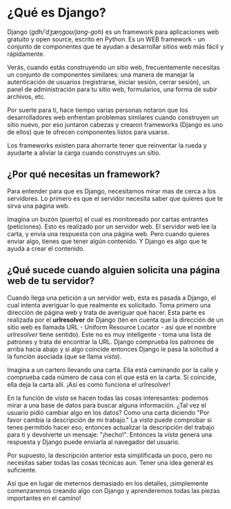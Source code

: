 # ¿Qué es Django?

Django (*gdh/ˈdʒæŋɡoʊ/jang-goh*) es un framework para aplicaciones web gratuito y open source, escrito en Python. Es un WEB framework - un conjunto de componentes que te ayudan a desarrollar sitios web más fácil y rápidamente.

Verás, cuando estás construyendo un sitio web, frecuentemente necesitas un conjunto de componentes similares: una manera de manejar la autenticación de usuarios (registrarse, iniciar sesión, cerrar sesión), un panel de administración para tu sitio web, formularios, una forma de subir archivos, etc.

Por suerte para ti, hace tiempo varias personas notaron que los desarrolladores web enfrentan problemas similares cuando construyen un sitio nuevo, por eso juntaron cabezas y crearon frameworks (Django es uno de ellos) que te ofrecen componentes listos para usarse.

Los frameworks existen para ahorrarte tener que reinventar la rueda y ayudarte a aliviar la carga cuando construyes un sitio.

## ¿Por qué necesitas un framework?

Para entender para que es Django, necesitamos mirar mas de cerca a los servidores. Lo primero es que el servidor necesita saber que quieres que te sirva una página web.

Imagina un buzón (puerto) el cual es monitoreado por cartas entrantes (peticiones). Esto es realizado por un servidor web. El servidor web lee la carta, y envía una respuesta con una página web. Pero cuando quieres enviar algo, tienes que tener algún contenido. Y Django es algo que te ayuda a crear el contenido.

## ¿Qué sucede cuando alguien solicita una página web de tu servidor?

Cuando llega una petición a un servidor web, ésta es pasada a Django, el cual intenta averiguar lo que realmente es solicitado. Toma primero una dirección de página web y trata de averiguar qué hacer. Esta parte es realizada por el **urlresolver** de Django (ten en cuenta que la dirección de un sitio web es llamada URL - Uniform Resource Locator - así que el nombre *urlresolver* tiene sentido). Este no es muy inteligente - toma una lista de patrones y trata de encontrar la URL. Django comprueba los patrones de arriba hacia abajo y si algo coincide entonces Django le pasa la solicitud a la función asociada (que se llama *vista*).

Imagina a un cartero llevando una carta. Ella está caminando por la calle y comprueba cada número de casa con el que está en la carta. Si coincide, ella deja la carta allí. ¡Así es como funciona el urlresolver!

En la función de *vista* se hacen todas las cosas interesantes: podemos mirar a una base de datos para buscar alguna información. ¿Tal vez el usuario pidió cambiar algo en los datos? Como una carta diciendo "Por favor cambia la descripción de mi trabajo." La *vista* puede comprobar si tenes permitido hacer eso, entonces actualizar la descripción del trabajo para ti y devolverte un mensaje: "¡hecho!". Entonces la *vista* genera una respuesta y Django puede enviarla al navegador del usuario.

Por supuesto, la descripción anterior esta simplificada un poco, pero no necesitas saber todas las cosas técnicas aun. Tener una idea general es suficiente.

Así que en lugar de meternos demasiado en los detalles, ¡simplemente comenzaremos creando algo con Django y aprenderemos todas las piezas importantes en el camino!
